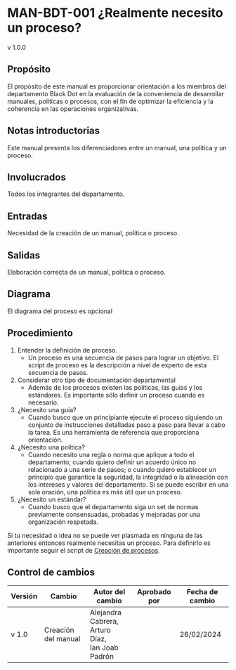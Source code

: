 # MAN-BDT-001 ¿Realmente necesito un proceso?

v 1.0.0

## Propósito

El propósito de este manual es proporcionar orientación a los miembros del departamento Black Dot en la evaluación de la conveniencia de desarrollar manuales, políticas o procesos, con el fin de optimizar la eficiencia y la coherencia en las operaciones organizativas.

## Notas introductorias

Este manual presenta los diferenciadores entre un manual, una política y un proceso.

## Involucrados

Todos los integrantes del departamento.

## Entradas

Necesidad de la creación de un manual, política o proceso.

## Salidas

Elaboración correcta de un manual, política o proceso.

## Diagrama

El diagrama del proceso es opcional

## Procedimiento

1. Entender la definición de proceso.
   - Un proceso es una secuencia de pasos para lograr un objetivo. El script de proceso es la descripción a nivel de experto de esta secuencia de pasos.
2. Considerar otro tipo de documentación departamental
   - Además de los procesos existen las políticas, las guías y los estándares. Es importante sólo definir un proceso cuando es necesario.
3. ¿Necesito una guía?
   - Cuando busco que un principiante ejecute el proceso siguiendo un conjunto de instrucciones detalladas paso a paso para llevar a cabo la tarea. Es una herramienta de referencia que proporciona orientación.
4. ¿Necesito una política?
   - Cuando necesito una regla o norma que aplique a todo el departamento; cuando quiero definir un acuerdo único no relacionado a una serie de pasos; o cuando quiero establecer un principio que garantice la seguridad, la integridad o la alineación con los intereses y valores del departamento. Si se puede escribir en una sola oración, una política es más útil que un proceso.
5. ¿Necesito un estándar?
   - Cuando busco que el departamento siga un set de normas previamente consensuadas, probadas y mejoradas por una organización respetada.

Si tu necesidad o idea no se puede ver plasmada en ninguna de las anteriores entonces realmente necesitas un proceso. Para definirlo es importante seguir el script de [Creación de procesos](https://github.com/Black-Dot-2024/docs/wiki/PRO%E2%80%90BDT%E2%80%90001-Creaci%C3%B3n-de-Procesos).

## Control de cambios

| Versión | Cambio              | Autor del cambio                                            | Aprobado por | Fecha de cambio |
| ------- | ------------------- | ----------------------------------------------------------- | ------------ | --------------- |
| v 1.0 | Creación del manual | Alejandra Cabrera, <br/> Arturo Díaz, <br/> Ian Joab Padrón |              | 26/02/2024      |
